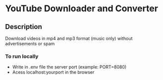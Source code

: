 # YouTube Downloader and Converter

## Description
Download videos in mp4 and mp3 format (music only) without advertisements or spam

### To run locally
- Write in .env file the server port (example: PORT=8080)
- Acess localhost:yourport in the browser

